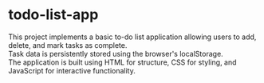 # todo-list-app
This project implements a basic to-do list application allowing users to add, delete, and mark tasks as complete.  
Task data is persistently stored using the browser's localStorage.  
The application is built using HTML for structure, CSS for styling, and JavaScript for interactive functionality.


